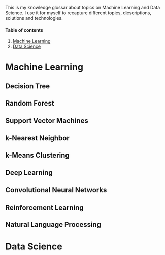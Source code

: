 This is my knowledge glossar about topics on Machine Learning and Data Science. I use it for myself to recapture different topics, dicscriptions, solutions and technologies. 

#### Table of contents
1. [Machine Learning](#machine-learning)
2. [Data Science](#data-science)

# Machine Learning

## Decision Tree
## Random Forest
## Support Vector Machines
## k-Nearest Neighbor
## k-Means Clustering
## Deep Learning
## Convolutional Neural Networks
## Reinforcement Learning
## Natural Language Processing



# Data Science

